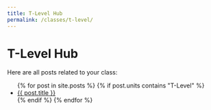 ```yaml
---
title: T-Level Hub
permalink: /classes/t-level/
---
```


<h1>T-Level Hub</h1>
<p>Here are all posts related to your class:</p>

<ul>
  {% for post in site.posts %}
    {% if post.units contains "T-Level" %}
      <li><a href="{{'/engineering-hub' | append: post.url }}">{{ post.title }}</a></li>
    {% endif %}
  {% endfor %}
</ul>
